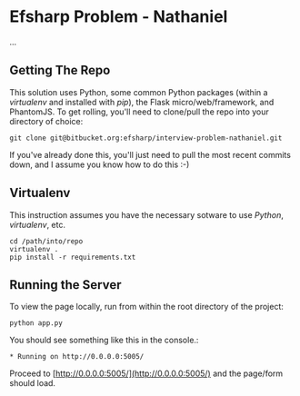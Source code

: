 Efsharp Problem - Nathaniel
====================
...

Getting The Repo
----------
This solution uses Python, some common Python packages (within a _virtualenv_ and installed with _pip_), the Flask micro/web/framework, and PhantomJS. To get rolling, you'll need to clone/pull the repo into your directory of choice:

	git clone git@bitbucket.org:efsharp/interview-problem-nathaniel.git

If you've already done this, you'll just need to pull the most recent commits down, and I assume you know how to do this :-)

Virtualenv
----------
This instruction assumes you have the necessary sotware to use _Python_, _virtualenv_, etc. 

	cd /path/into/repo
	virtualenv .
	pip install -r requirements.txt
	

Running the Server
----------
To view the page locally, run from within the root directory of the project:
	
	python app.py

 You should see something like this in the console.:

	* Running on http://0.0.0.0:5005/

 Proceed to [http://0.0.0.0:5005/](http://0.0.0.0:5005/) and the page/form should load.
 
 